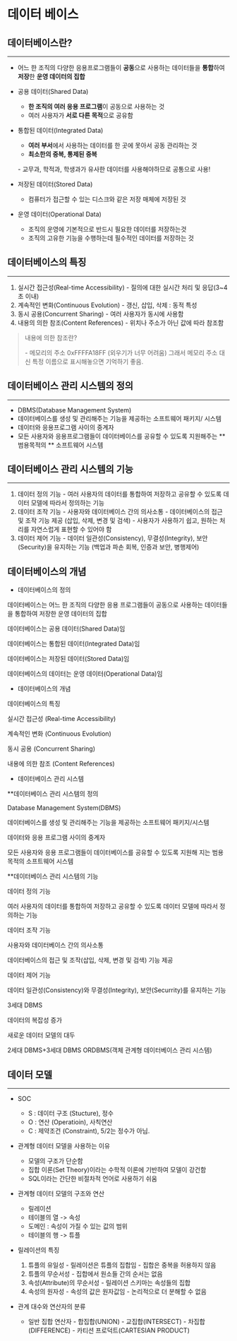 # 데이터 베이스

## 데이터베이스란?

---

* 어느 한 조직의 다양한 응용프로그램들이 **공동**으로 사용하는 데이터들을 **통합**하여 **저장**한 **운영 데이터의 집합**

* 공용 데이터(Shared Data)

  * **한 조직의 여러 응용 프로그램**이 공동으로 사용하는 것
  * 여러 사용자가 **서로 다른 목적**으로 공유함

* 통합된 데이터(Integrated Data)

  * **여러 부서**에서 사용하는 데이터를 한 곳에 못아서 공동 관리하는 것
  * **최소한의 중복, 통제된 중복**

   \- 교무과, 학적과, 학생과가 유사한 데이터를 사용해야하므로 공통으로 사용!

* 저장된 데이터(Stored Data)

  * 컴퓨터가 접근할 수 있는 디스크와 같은 저장 매체에 저장된 것

* 운영 데이터(Operational Data)

  * 조직의 운영에 기본적으로 반드시 필요한 데이터를 저장하는것
  * 조직의 고유한 기능을 수행하는데 필수적인 데이터를 저장하는 것



## 데이터베이스의 특징

---

1. 실시간 접근성(Real-time Accessibility)
   \- 질의에 대한 실시간 처리 및 응답(3~4초 이내)
2. 계속적인 변화(Continuous Evolution)
   \- 갱신, 삽입, 삭제 : 동적 특성
3. 동시 공용(Concurrent Sharing)
   \- 여러 사용자가 동시에 사용함
4. 내용의 의한 참조(Content References)
   \- 위치나 주소가 아닌 값에 따라 참조함

> 내용에 의한 참조란?
>
> \- 메모리의 주소 0xFFFFA18FF (외우기가 너무 어려움) 그래서 메모리 주소 대신 특정 이름으로  표시해놓으면 기억하기 좋음.



## 데이터베이스 관리 시스템의 정의

---

* DBMS(Database Management System)
* 데이터베이스를 생성 및 관리해주는 기능을 제공하는 소프트웨어 패키지/ 시스템
* 데이터와 응용프로그램 사이의 중계자
* 모든 사용자와 응용프로그램들이 데이터베이스를 공유할 수 있도록 지원해주는 **범용목적의 ** 소프트웨어 시스템



## 데이터베이스 관리 시스템의 기능

---

1. 데이터 정의 기능
   \- 여러 사용자의 데이터를 통합하여 저장하고 공유할 수 있도록 데이터 모델에 따라서 정의하는 기능
2. 데이터 조작 기능
   \- 사용자와 데이터베이스 간의 의사소통
   \- 데이터베이스의 접근 및 조작 기능 제공 (삽입, 삭제, 변경 및 검색)
   \- 사용자가 사용하기 쉽고, 원하는 처리를 자연스럽게 표현할 수 있어야 함
3. 데이터 제어 기능
   \- 데이터 일관성(Consistency), 무결성(Integrity), 보안(Security)을 유지하는 기능 (백업과 파손 회복, 인증과 보안, 병행제어)



## 데이터베이스의 개념

* 데이터베이스의 정의

데이터베이스는 어느 한 조직의 다양한 응용 프로그램들이 공동으로 사용하는 데이터들을 통합하여 저장한 운영 데이터의 집합

데이터베이스는 공용 데이터(Shared Data)임

데이터베이스는 통합된 데이터(Integrated Data)임

데이터베이스는 저장된 데이터(Stored Data)임

데이터베이스의 데이터는 운영 데이터(Operational Data)임



* 데이터베이스의 개념

데이터베이스의 특징

실시간 접근성 (Real-time Accessibility)

계속적인 변화 (Continuous Evolution)

동시 공용 (Concurrent Sharing)

내용에 의한 참조 (Content References)



* 데이터베이스 관리 시스템

**데이터베이스 관리 시스템의 정의

Database Management System(DBMS)

데이터베이스를 생성 및 관리해주는 기능을 제공하는 소프트웨어 패키지/시스템

데이터와 응용 프로그램 사이의 중계자

모든 사용자와 응용 프로그램들이 데이터베이스를 공유할 수 있도록 지원해 지는 범용 목적의 소프트웨어 시스템



**데이터베이스 관리 시스템의 기능

데이터 정의 기능

여러 사용자의 데이터를 통합하여 저장하고 공유할 수 있도록 데이터 모델에 따라서 정의하는 기능

데이터 조작 기능

사용자와 데이터베이스 간의 의사소통

데이터베이스의 접근 및 조작(삽입, 삭제, 변경 및 검색) 기능 제공

데이터 제어 기능

데이터 일관성(Consistency)와 무결성(Integrity), 보안(Securrity)를 유지하는 기능

3세대 DBMS

데이터의 복잡성 증가

새로운 데이터 모델의 대두

2세대 DBMS+3세대 DBMS ORDBMS(객체 관계형 데이터베이스 관리 시스템)



## 데이터 모델

---

* SOC
  * S : 데이터 구조 (Stucture), 정수
  * O : 연산 (Operatioin), 사칙연산
  * C : 제약조건 (Constraint), 5/2는 정수가 아님.

* 관계형 데이터 모델을 사용하는 이유
  * 모델의 구조가 단순함
  * 집합 이론(Set Theory)이라는 수학적 이론에 기반하여 모델이 강건함
  * SQL이라는 간단한 비절차적 언어로 사용하기 쉬움

* 관계형 데이터 모델의 구조와 연산
  * 릴레이션
  * 테이블의 열 -> 속성
  * 도메인 : 속성이 가질 수 있는 값의 범위
  * 테이블의 행 -> 튜플

* 릴레이션의 특징
  1. 튜플의 유일성
     \- 릴레이션은 튜플의 집합임
     \- 집합은 중복을 허용하지 않음 
  2. 튜플의 무순서성
     \- 집합에서 원소들 간의 순서는 없음
  3. 속성(Attribute)의 무순서성
     \- 릴레이션 스키마는 속성들의 집합
  4. 속성의 원자성
     \- 속성의 값은 원자값임
     \- 논리적으로 더 분해할 수 없음

* 관계 대수와 연산자의 분류
  * 일반 집합 연산자
    \- 합집합(UNION)
    \- 교집합(INTERSECT)
    \- 차집합(DIFFERENCE)
    \- 카티션 프로덕트(CARTESIAN PRODUCT)

